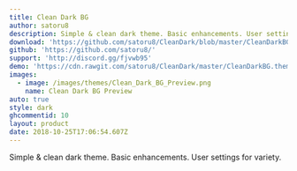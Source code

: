 ```yaml
---
title: Clean Dark BG
author: satoru8
description: Simple & clean dark theme. Basic enhancements. User settings for variety.
download: 'https://github.com/satoru8/CleanDark/blob/master/CleanDarkBG.theme.css'
github: 'https://github.com/satoru8/'
support: 'http://discord.gg/fjvwb95'
demo: 'https://cdn.rawgit.com/satoru8/CleanDark/master/CleanDarkBG.theme.css'
images:
  - image: /images/themes/Clean_Dark_BG_Preview.png
    name: Clean Dark BG Preview
auto: true
style: dark
ghcommentid: 10
layout: product
date: 2018-10-25T17:06:54.607Z
---
```

Simple & clean dark theme. Basic enhancements. User settings for variety.